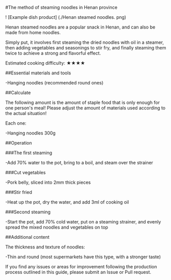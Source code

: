 #The method of steaming noodles in Henan province

! [Example dish product] (./Henan steamed noodles. png)

Henan steamed noodles are a popular snack in Henan, and can also be made from home noodles.

Simply put, it involves first steaming the dried noodles with oil in a steamer, then adding vegetables and seasonings to stir fry, and finally steaming them twice to achieve a strong and flavorful effect.

Estimated cooking difficulty: ★★★★

##Essential materials and tools

-Hanging noodles (recommended round ones)

##Calculate

The following amount is the amount of staple food that is only enough for one person's meal! Please adjust the amount of materials used according to the actual situation!

Each one:

-Hanging noodles 300g

##Operation

###The first steaming

-Add 70% water to the pot, bring to a boil, and steam over the strainer

###Cut vegetables

-Pork belly, sliced into 2mm thick pieces

###Stir fried

-Heat up the pot, dry the water, and add 3ml of cooking oil

###Second steaming

-Start the pot, add 70% cold water, put on a steaming strainer, and evenly spread the mixed noodles and vegetables on top

##Additional content

The thickness and texture of noodles:

-Thin and round (most supermarkets have this type, with a stronger taste)

If you find any issues or areas for improvement following the production process outlined in this guide, please submit an Issue or Pull request.